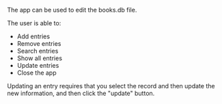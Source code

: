 The app can be used to edit the books.db file.

The user is able to:
- Add entries
- Remove entries
- Search entries
- Show all entries
- Update entries
- Close the app

Updating an entry requires that you select the record and then update the new information, and then click the "update" button.
